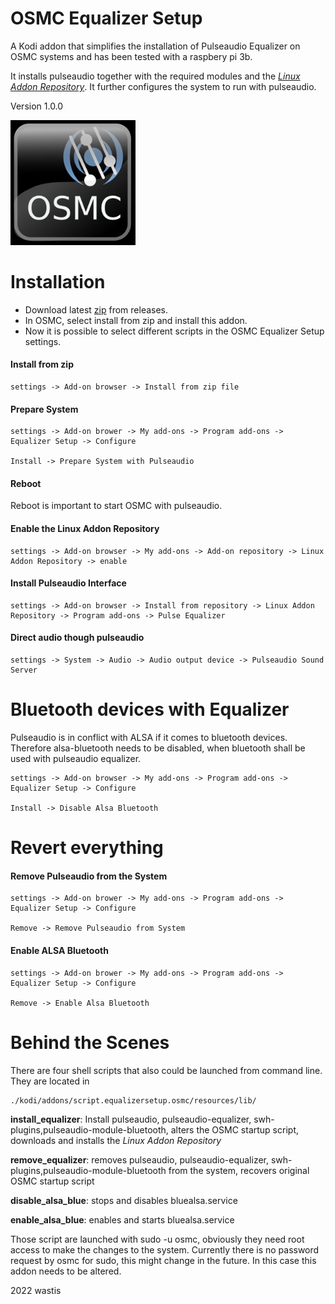 # OSMC Equalizer Setup

A Kodi addon that simplifies the installation of Pulseaudio Equalizer on OSMC systems and has been tested with a raspbery pi 3b.

It installs pulseaudio together with the required modules and the [*Linux Addon Repository*](https://github.com/wastis/LinuxAddonRepo). It further configures the system to run with pulseaudio. 

Version 1.0.0

<img src="resources/media/icon.png" alt="drawing" width="200"/> 

# Installation

- Download latest [zip]() from releases.
- In OSMC, select install from zip and install this addon.
- Now it is possible to select different scripts in the OSMC Equalizer Setup settings.

#### Install from zip
	settings -> Add-on browser -> Install from zip file

#### Prepare System
	settings -> Add-on brower -> My add-ons -> Program add-ons -> Equalizer Setup -> Configure
	
	Install -> Prepare System with Pulseaudio

#### Reboot
Reboot is important to start OSMC with pulseaudio. 

#### Enable the Linux Addon Repository
	settings -> Add-on browser -> My add-ons -> Add-on repository -> Linux Addon Repository -> enable

#### Install Pulseaudio Interface
	settings -> Add-on browser -> Install from repository -> Linux Addon Repository -> Program add-ons -> Pulse Equalizer

#### Direct audio though pulseaudio
	settings -> System -> Audio -> Audio output device -> Pulseaudio Sound Server


# Bluetooth devices with Equalizer
Pulseaudio is in conflict with ALSA if it comes to bluetooth devices. Therefore alsa-bluetooth needs to be disabled, when bluetooth shall be used with pulseaudio equalizer.

	settings -> Add-on browser -> My add-ons -> Program add-ons -> Equalizer Setup -> Configure
	
	Install -> Disable Alsa Bluetooth

# Revert everything

#### Remove Pulseaudio from the System
	settings -> Add-on brower -> My add-ons -> Program add-ons -> Equalizer Setup -> Configure
	
	Remove -> Remove Pulseaudio from System

#### Enable ALSA Bluetooth
	settings -> Add-on brower -> My add-ons -> Program add-ons -> Equalizer Setup -> Configure
	
	Remove -> Enable Alsa Bluetooth

# Behind the Scenes

There are four shell scripts that also could be launched from command line. 
They are located in  

	./kodi/addons/script.equalizersetup.osmc/resources/lib/



**install_equalizer**: Install pulseaudio, pulseaudio-equalizer, swh-plugins,pulseaudio-module-bluetooth, alters the OSMC startup script, downloads and installs the *Linux Addon Repository*

**remove_equalizer**: removes pulseaudio, pulseaudio-equalizer, swh-plugins,pulseaudio-module-bluetooth from the system, recovers original OSMC startup script

**disable_alsa_blue**: stops and disables bluealsa.service

**enable_alsa_blue**: enables and starts bluealsa.service

Those script are launched with sudo -u osmc, obviously they need root access to make the changes to the system. Currently there is no password request by osmc for sudo, this might change in the future. In this case this addon needs to be altered. 


2022 wastis


